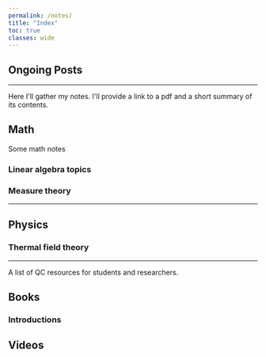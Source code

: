 ```yaml
---
permalink: /notes/
title: "Index"
toc: true
classes: wide
---
```

## Ongoing Posts


---

Here I'll gather my notes. I'll provide a link to a pdf and a short summary of its contents.

## Math

Some math notes

### Linear algebra topics

### Measure theory

---
## Physics


### Thermal field theory

---
A list of QC resources for students and researchers.  

## Books

### Introductions

## Videos